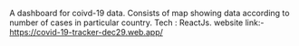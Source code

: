 A dashboard for coivd-19 data.
Consists of map showing data according to number of cases in particular country.
Tech : ReactJs.
website link:-https://covid-19-tracker-dec29.web.app/
